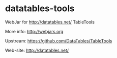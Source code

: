 datatables-tools
================

WebJar for http://datatables.net/ TableTools

More info: http://webjars.org

Upstream: https://github.com/DataTables/TableTools

Web-site: http://datatables.net/

